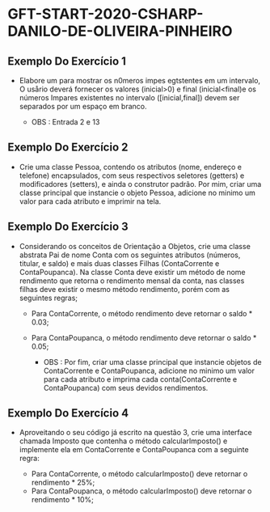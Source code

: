 # GFT-START-2020-CSHARP-DANILO-DE-OLIVEIRA-PINHEIRO

## Exemplo Do Exercício  1

* Elabore um 	para mostrar os n0meros impes egtstentes em um intervalo, O usårio deverá fornecer os valores (inicial>0) e final (inicial<final)e os números Impares existentes no intervalo ([inicial,final]) devem ser separados por um espaço em branco.
		
	* OBS : Entrada 2 e 13

## Exemplo Do Exercício 2

* Crie uma classe Pessoa, contendo os atributos (nome, endereço e telefone) encapsulados,  com seus respectivos seletores (getters) e modificadores (setters), e ainda o construtor padrão. Por mim, criar uma classe principal que instancie o objeto Pessoa, adicione no minimo um valor para cada atributo e imprimir na tela.

## Exemplo Do Exercício 3

* Considerando  os conceitos de Orientação a Objetos, crie uma classe abstrata Pai de nome Conta com os seguintes atributos (números, titular, e saldo) e mais duas classes Filhas (ContaCorrente e ContaPoupanca). Na classe Conta deve existir um método de nome rendimento que retorna o rendimento mensal da conta,  nas classes filhas deve existir  o mesmo método rendimento, porém com as seguintes regras;

	* Para ContaCorrente, o método rendimento deve retornar o saldo * 0.03;

	* Para ContaPoupanca, o método rendimento deve retornar o saldo * 0.05;

		* OBS : Por fim, criar uma classe principal que instancie objetos de ContaCorrente e ContaPoupanca, adicione no minimo um valor para cada atributo e imprima cada conta(ContaCorrente e ContaPoupanca) com seus devidos rendimentos.

## Exemplo Do Exercício 4

* Aproveitando o seu código já escrito na questão 3, crie uma interface chamada Imposto que contenha o método calcularImposto() e implemente ela em ContaCorrente e ContaPoupanca com a seguinte regra:

	* Para ContaCorrente, o método calcularImposto() deve retornar o rendimento * 25%;
	* Para ContaPoupanca, o método calcularImposto() deve retornar o rendimento * 10%;  
